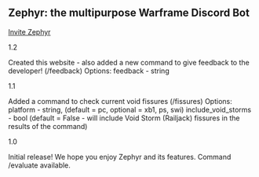 ## Zephyr: the multipurpose Warframe Discord Bot

[Invite Zephyr](https://discord.com/api/oauth2/authorize?client_id=909523581120151572&permissions=2147502080&scope=bot%20applications.commands)



1.2

Created this website - also added a new command to give feedback to the developer! (/feedback)
Options: feedback - string 


1.1

Added a command to check current void fissures (/fissures)
Options: platform - string, (default = pc, optional = xb1, ps, swi)
         include_void_storms - bool (default = False - will include Void Storm (Railjack) fissures in the results of the command)

1.0

Initial release! We hope you enjoy Zephyr and its features.
Command /evaluate available.
